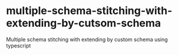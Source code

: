 # multiple-schema-stitching-with-extending-by-cutsom-schema
Multiple schema stitching with extending by custom schema using typescript
